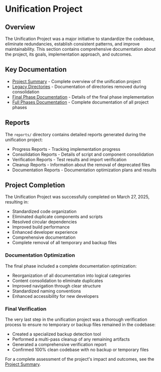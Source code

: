 # Unification Project

## Overview

The Unification Project was a major initiative to standardize the codebase, eliminate redundancies, establish consistent patterns, and improve maintainability. This section contains comprehensive documentation about the project, its goals, implementation approach, and outcomes.

## Key Documentation

- [Project Summary](./summary.md) - Complete overview of the unification project
- [Legacy Directories](./legacy-directories.md) - Documentation of directories removed during consolidation
- [Final Phase Documentation](./phases/final-phase.md) - Details of the final phase implementation
- [Full Phases Documentation](./phases/full-phases-documentation.md) - Complete documentation of all project phases

## Reports

The `reports/` directory contains detailed reports generated during the unification project:

- Progress Reports - Tracking implementation progress
- Consolidation Reports - Details of script and component consolidation
- Verification Reports - Test results and import verification
- Cleanup Reports - Information about the removal of deprecated files
- Documentation Reports - Documentation optimization plans and results

## Project Completion

The Unification Project was successfully completed on March 27, 2025, resulting in:

- Standardized code organization
- Eliminated duplicate components and scripts
- Resolved circular dependencies
- Improved build performance
- Enhanced developer experience
- Comprehensive documentation
- Complete removal of all temporary and backup files

### Documentation Optimization

The final phase included a complete documentation optimization:

- Reorganization of all documentation into logical categories
- Content consolidation to eliminate duplicates
- Improved navigation through clear structure
- Standardized naming conventions
- Enhanced accessibility for new developers

### Final Verification

The very last step in the unification project was a thorough verification process to ensure no temporary or backup files remained in the codebase:

- Created a specialized backup detection tool
- Performed a multi-pass cleanup of any remaining artifacts
- Generated a comprehensive verification report
- Confirmed 100% clean codebase with no backup or temporary files

For a complete assessment of the project's impact and outcomes, see the [Project Summary](./summary.md).
